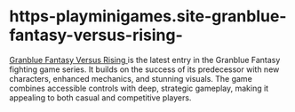 # https-playminigames.site-granblue-fantasy-versus-rising-
[Granblue Fantasy Versus Rising ](https://playminigames.site/granblue-fantasy-versus-rising/)is the latest entry in the Granblue Fantasy fighting game series. It builds on the success of its predecessor with new characters, enhanced mechanics, and stunning visuals. The game combines accessible controls with deep, strategic gameplay, making it appealing to both casual and competitive players.
